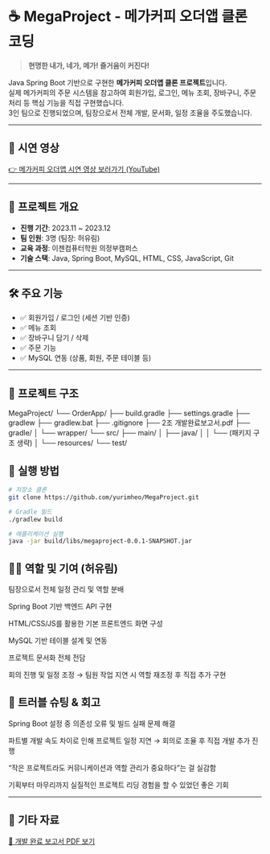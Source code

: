 # ☕ MegaProject - 메가커피 오더앱 클론 코딩

> **현명한 내가, 네가, 메가! 즐거움이 커진다!**

Java Spring Boot 기반으로 구현한 **메가커피 오더앱 클론 프로젝트**입니다.  
실제 메가커피의 주문 시스템을 참고하여 회원가입, 로그인, 메뉴 조회, 장바구니, 주문 처리 등 핵심 기능을 직접 구현했습니다.  
3인 팀으로 진행되었으며, 팀장으로서 전체 개발, 문서화, 일정 조율을 주도했습니다.

---

## 🎥 시연 영상  
[👉 메가커피 오더앱 시연 영상 보러가기 (YouTube)](https://youtu.be/YLVCWSU-zJs?si=gb2FVvj4ueIduXJL)

---

## 📌 프로젝트 개요

- **진행 기간**: 2023.11 ~ 2023.12  
- **팀 인원**: 3명 (팀장: 허유림)  
- **교육 과정**: 이젠컴퓨터학원 의정부캠퍼스  
- **기술 스택**: Java, Spring Boot, MySQL, HTML, CSS, JavaScript, Git  

---

## 🛠 주요 기능

- ✅ 회원가입 / 로그인 (세션 기반 인증)
- ✅ 메뉴 조회
- ✅ 장바구니 담기 / 삭제
- ✅ 주문 기능
- ✅ MySQL 연동 (상품, 회원, 주문 테이블 등)

---

## 🧩 프로젝트 구조
MegaProject/
└── OrderApp/
    ├── build.gradle
    ├── settings.gradle
    ├── gradlew
    ├── gradlew.bat
    ├── .gitignore
    ├── 2조 개발완료보고서.pdf
    ├── gradle/
    │   └── wrapper/
    └── src/
        ├── main/
        │   ├── java/
        │   │   └── (패키지 구조 생략)
        │   └── resources/
        └── test/

## 🚀 실행 방법

```bash
# 저장소 클론
git clone https://github.com/yurimheo/MegaProject.git
```

```bash
# Gradle 빌드
./gradlew build
```

```bash
# 애플리케이션 실행
java -jar build/libs/megaproject-0.0.1-SNAPSHOT.jar
```

## 👩‍💻 역할 및 기여 (허유림)
팀장으로서 전체 일정 관리 및 역할 분배

Spring Boot 기반 백엔드 API 구현

HTML/CSS/JS를 활용한 기본 프론트엔드 화면 구성

MySQL 기반 테이블 설계 및 연동

프로젝트 문서화 전체 전담

회의 진행 및 일정 조정 → 팀원 작업 지연 시 역할 재조정 후 직접 추가 구현

## 🧠 트러블 슈팅 & 회고
Spring Boot 설정 중 의존성 오류 및 빌드 실패 문제 해결

파트별 개발 속도 차이로 인해 프로젝트 일정 지연 → 회의로 조율 후 직접 개발 추가 진행

“작은 프로젝트라도 커뮤니케이션과 역할 관리가 중요하다”는 걸 실감함

기획부터 마무리까지 실질적인 프로젝트 리딩 경험을 할 수 있었던 좋은 기회

---

## 📎 기타 자료
[📄 개발 완료 보고서 PDF 보기](https://github.com/yurimheo/MegaProject/blob/main/OrderApp/2%EC%A1%B0%20%EA%B0%9C%EB%B0%9C%EC%99%84%EB%A3%8C%EB%B3%B4%EA%B3%A0%EC%84%9C.pdf)

